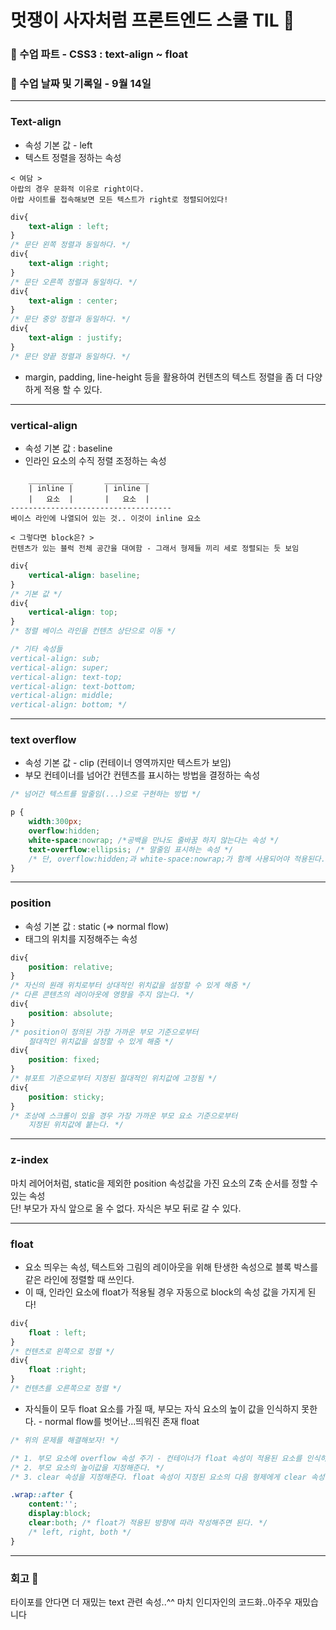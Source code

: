 <!-- git commit -m "daeyeob-formtag수정" -->
# 멋쟁이 사자처럼 프론트엔드 스쿨 TIL 📝
### 📕 수업 파트 - CSS3 : text-align ~ float
### 📕 수업 날짜 및 기록일 - 9월 14일
---
### Text-align

- 속성 기본 값 - left<br>
- 텍스트 정렬을 정하는 속성
```
< 여담 >
아랍의 경우 문화적 이유로 right이다. 
아랍 사이트를 접속해보면 모든 텍스트가 right로 정렬되어있다!
```

```css
div{
    text-align : left; 
}
/* 문단 왼쪽 정렬과 동일하다. */
div{
    text-align :right; 
}
/* 문단 오른쪽 정렬과 동일하다. */
div{
    text-align : center; 
}
/* 문단 중앙 정렬과 동일하다. */
div{
    text-align : justify; 
}
/* 문단 양끝 정렬과 동일하다. */
```

- margin, padding, line-height  등을 활용하여 컨텐츠의 텍스트 정렬을 좀 더 다양하게 적용 할 수 있다.

---
### vertical-align
- 속성 기본 값 : baseline
- 인라인 요소의 수직 정렬 조정하는 속성
```
    __________       __________
    | inline |       | inline |
    |   요소  |       |   요소  |     
------------------------------------
베이스 라인에 나열되어 있는 것.. 이것이 inline 요소

< 그렇다면 block은? >
컨텐츠가 있는 블럭 전체 공간을 대여함 - 그래서 형제들 끼리 세로 정렬되는 듯 보임
```
```css
div{
    vertical-align: baseline;
}
/* 기본 값 */
div{
    vertical-align: top;
}
/* 정렬 베이스 라인을 컨텐츠 상단으로 이동 */

/* 기타 속성들
vertical-align: sub;
vertical-align: super;
vertical-align: text-top;
vertical-align: text-bottom;
vertical-align: middle;
vertical-align: bottom; */
```

---
### text overflow
- 속성 기본 값 - clip (컨테이너 영역까지만 텍스트가 보임)
- 부모 컨테이너를 넘어간 컨텐츠를 표시하는 방법을 결정하는 속성

```css
/* 넘어간 텍스트를 말줄임(...)으로 구현하는 방법 */

p {
	width:300px; 
    overflow:hidden; 
	white-space:nowrap; /*공백을 만나도 줄바꿈 하지 않는다는 속성 */
    text-overflow:ellipsis; /* 말줄임 표시하는 속성 */
    /* 단, overflow:hidden;과 white-space:nowrap;가 함께 사용되어야 적용된다.*/
}
```

---
### position
- 속성 기본 값 : static (=> normal flow)
- 태그의 위치를 지정해주는 속성
```css
div{
    position: relative;
}
/* 자신의 원래 위치로부터 상대적인 위치값을 설정할 수 있게 해줌 */
/* 다른 콘텐츠의 레이아웃에 영향을 주지 않는다. */
div{
    position: absolute;
}
/* position이 정의된 가장 가까운 부모 기준으로부터 
    절대적인 위치값을 설정할 수 있게 해줌 */
div{
    position: fixed;
}
/* 뷰포트 기준으로부터 지정된 절대적인 위치값에 고정됨 */
div{
    position: sticky;
}
/* 조상에 스크롤이 있을 경우 가장 가까운 부모 요소 기준으로부터
    지정된 위치값에 붙는다. */
```

---
### z-index 
마치 레어어처럼, static을 제외한 position 속성값을 가진 요소의 Z축 순서를 정할 수 있는 속성 <br>
단! 부모가 자식 앞으로 올 수 없다. 자식은 부모 뒤로 갈 수 있다.

---
### float
- 요소 띄우는 속성, 텍스트와 그림의 레이아웃을 위해 탄생한 속성으로 블록 박스를 같은 라인에 정렬할 때 쓰인다.
- 이 때, 인라인 요소에 float가 적용될 경우 자동으로 block의 속성 값을 가지게 된다!
```css
div{
    float : left; 
}
/* 컨텐츠로 왼쪽으로 정렬 */
div{
    float :right; 
}
/* 컨텐츠를 오른쪽으로 정렬 */
```
- 자식들이 모두 float 요소를 가질 때, 부모는 자식 요소의 높이 값을 인식하지 못한다. - normal flow를 벗어난...띄워진 존재 float
```css
/* 위의 문제를 해결해보자! */

/* 1. 부모 요소에 overflow 속성 주기 - 컨테이너가 float 속성이 적용된 요소를 인식하게 해준다. */
/* 2. 부모 요소의 높이값을 지정해준다. */
/* 3. clear 속성을 지정해준다. float 속성이 지정된 요소의 다음 형제에게 clear 속성을 준다. 이는 float 문제를 해결하기 위해서만 사용되는 코드이다. 보통 다음과 같은 고정 코드로 쓰인다. */

.wrap::after {
	content:'';
	display:block;
	clear:both; /* float가 적용된 방향에 따라 작성해주면 된다. */
    /* left, right, both */
}
```

---

### 회고 📝
타이포를 안다면 더 재밌는 text 관련 속성..^^ 마치 인디자인의 코드화..아주우 재밌습니다
